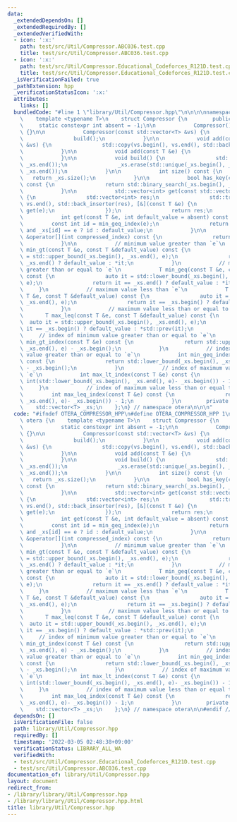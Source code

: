 ```yaml
---
data:
  _extendedDependsOn: []
  _extendedRequiredBy: []
  _extendedVerifiedWith:
  - icon: ':x:'
    path: test/src/Util/Compressor.ABC036.test.cpp
    title: test/src/Util/Compressor.ABC036.test.cpp
  - icon: ':x:'
    path: test/src/Util/Compressor.Educational_Codeforces_R121D.test.cpp
    title: test/src/Util/Compressor.Educational_Codeforces_R121D.test.cpp
  _isVerificationFailed: true
  _pathExtension: hpp
  _verificationStatusIcon: ':x:'
  attributes:
    links: []
  bundledCode: "#line 1 \"library/Util/Compressor.hpp\"\n\n\n\nnamespace otera {\n\
    \    template <typename T>\n    struct Compressor {\n        public:\n       \
    \     static constexpr int absent = -1;\n\n            Compressor() : _xs(std::vector<T>{})\
    \ {}\n\n            Compressor(const std::vector<T> &vs) {\n                add(vs);\n\
    \                build();\n            }\n\n            void add(const std::vector<T>\
    \ &vs) {\n                std::copy(vs.begin(), vs.end(), std::back_inserter(_xs));\n\
    \            }\n\n            void add(const T &e) {\n                _xs.emplace_back(e);\n\
    \            }\n\n            void build() {\n                std::sort(_xs.begin(),\
    \ _xs.end());\n                _xs.erase(std::unique(_xs.begin(), _xs.end()),\
    \ _xs.end());\n            }\n\n            int size() const {\n             \
    \   return _xs.size();\n            }\n\n            bool has_key(const T &e)\
    \ const {\n                return std::binary_search(_xs.begin(), _xs.end(), e);\n\
    \            }\n\n            std::vector<int> get(const std::vector<T> &vs) const\
    \ {\n                std::vector<int> res;\n                std::transform(vs.begin(),\
    \ vs.end(), std::back_inserter(res), [&](const T &e) {\n                    return\
    \ get(e);\n                });\n                return res;\n            }\n\n\
    \            int get(const T &e, int default_value = absent) const {\n       \
    \         const int id = min_geq_index(e);\n                return id != size()\
    \ and _xs[id] == e ? id : default_value;\n            }\n\n            const T\
    \ &operator[](int compressed_index) const {\n                return _xs[compressed_index];\n\
    \            }\n\n            // minimum value greater than `e`\n            T\
    \ min_gt(const T &e, const T &default_value) const {\n                auto it\
    \ = std::upper_bound(_xs.begin(), _xs.end(), e);\n                return it ==\
    \ _xs.end() ? default_value : *it;\n            }\n            // minimum value\
    \ greater than or equal to `e`\n            T min_geq(const T &e, const T &default_value)\
    \ const {\n                auto it = std::lower_bound(_xs.begin(), _xs.end(),\
    \ e);\n                return it == _xs.end() ? default_value : *it;\n       \
    \     }\n            // maximum value less than `e`\n            T max_lt(const\
    \ T &e, const T &default_value) const {\n                auto it = std::lower_bound(_xs.begin(),\
    \ _xs.end(), e);\n                return it == _xs.begin() ? default_value : *std::prev(it);\n\
    \            }\n            // maximum value less than or equal to `e`\n     \
    \       T max_leq(const T &e, const T &default_value) const {\n              \
    \  auto it = std::upper_bound(_xs.begin(), _xs.end(), e);\n                return\
    \ it == _xs.begin() ? default_value : *std::prev(it);\n            }\n       \
    \     // index of minimum value greater than or equal to `e`\n            int\
    \ min_gt_index(const T &e) const {\n                return std::upper_bound(_xs.begin(),\
    \ _xs.end(), e) - _xs.begin();\n            }\n            // index of minimum\
    \ value greater than or equal to `e`\n            int min_geq_index(const T &e)\
    \ const {\n                return std::lower_bound(_xs.begin(), _xs.end(), e)\
    \ - _xs.begin();\n            }\n            // index of maximum value less than\
    \ `e`\n            int max_lt_index(const T &e) const {\n                return\
    \ int(std::lower_bound(_xs.begin(), _xs.end(), e)- _xs.begin()) - 1;\n       \
    \     }\n            // index of maximum value less than or equal to `e`\n   \
    \         int max_leq_index(const T &e) const {\n                return int(std::upper_bound(_xs.begin(),\
    \ _xs.end(), e)- _xs.begin()) - 1;\n            }\n        private:\n        \
    \    std::vector<T> _xs;\n    };\n} // namespace otera\n\n\n"
  code: "#ifndef OTERA_COMPRESSOR_HPP\n#define OTERA_COMPRESSOR_HPP 1\n\nnamespace\
    \ otera {\n    template <typename T>\n    struct Compressor {\n        public:\n\
    \            static constexpr int absent = -1;\n\n            Compressor() : _xs(std::vector<T>{})\
    \ {}\n\n            Compressor(const std::vector<T> &vs) {\n                add(vs);\n\
    \                build();\n            }\n\n            void add(const std::vector<T>\
    \ &vs) {\n                std::copy(vs.begin(), vs.end(), std::back_inserter(_xs));\n\
    \            }\n\n            void add(const T &e) {\n                _xs.emplace_back(e);\n\
    \            }\n\n            void build() {\n                std::sort(_xs.begin(),\
    \ _xs.end());\n                _xs.erase(std::unique(_xs.begin(), _xs.end()),\
    \ _xs.end());\n            }\n\n            int size() const {\n             \
    \   return _xs.size();\n            }\n\n            bool has_key(const T &e)\
    \ const {\n                return std::binary_search(_xs.begin(), _xs.end(), e);\n\
    \            }\n\n            std::vector<int> get(const std::vector<T> &vs) const\
    \ {\n                std::vector<int> res;\n                std::transform(vs.begin(),\
    \ vs.end(), std::back_inserter(res), [&](const T &e) {\n                    return\
    \ get(e);\n                });\n                return res;\n            }\n\n\
    \            int get(const T &e, int default_value = absent) const {\n       \
    \         const int id = min_geq_index(e);\n                return id != size()\
    \ and _xs[id] == e ? id : default_value;\n            }\n\n            const T\
    \ &operator[](int compressed_index) const {\n                return _xs[compressed_index];\n\
    \            }\n\n            // minimum value greater than `e`\n            T\
    \ min_gt(const T &e, const T &default_value) const {\n                auto it\
    \ = std::upper_bound(_xs.begin(), _xs.end(), e);\n                return it ==\
    \ _xs.end() ? default_value : *it;\n            }\n            // minimum value\
    \ greater than or equal to `e`\n            T min_geq(const T &e, const T &default_value)\
    \ const {\n                auto it = std::lower_bound(_xs.begin(), _xs.end(),\
    \ e);\n                return it == _xs.end() ? default_value : *it;\n       \
    \     }\n            // maximum value less than `e`\n            T max_lt(const\
    \ T &e, const T &default_value) const {\n                auto it = std::lower_bound(_xs.begin(),\
    \ _xs.end(), e);\n                return it == _xs.begin() ? default_value : *std::prev(it);\n\
    \            }\n            // maximum value less than or equal to `e`\n     \
    \       T max_leq(const T &e, const T &default_value) const {\n              \
    \  auto it = std::upper_bound(_xs.begin(), _xs.end(), e);\n                return\
    \ it == _xs.begin() ? default_value : *std::prev(it);\n            }\n       \
    \     // index of minimum value greater than or equal to `e`\n            int\
    \ min_gt_index(const T &e) const {\n                return std::upper_bound(_xs.begin(),\
    \ _xs.end(), e) - _xs.begin();\n            }\n            // index of minimum\
    \ value greater than or equal to `e`\n            int min_geq_index(const T &e)\
    \ const {\n                return std::lower_bound(_xs.begin(), _xs.end(), e)\
    \ - _xs.begin();\n            }\n            // index of maximum value less than\
    \ `e`\n            int max_lt_index(const T &e) const {\n                return\
    \ int(std::lower_bound(_xs.begin(), _xs.end(), e)- _xs.begin()) - 1;\n       \
    \     }\n            // index of maximum value less than or equal to `e`\n   \
    \         int max_leq_index(const T &e) const {\n                return int(std::upper_bound(_xs.begin(),\
    \ _xs.end(), e)- _xs.begin()) - 1;\n            }\n        private:\n        \
    \    std::vector<T> _xs;\n    };\n} // namespace otera\n\n#endif // OTERA_COMPRESSOR_HPP"
  dependsOn: []
  isVerificationFile: false
  path: library/Util/Compressor.hpp
  requiredBy: []
  timestamp: '2022-03-05 02:48:38+09:00'
  verificationStatus: LIBRARY_ALL_WA
  verifiedWith:
  - test/src/Util/Compressor.Educational_Codeforces_R121D.test.cpp
  - test/src/Util/Compressor.ABC036.test.cpp
documentation_of: library/Util/Compressor.hpp
layout: document
redirect_from:
- /library/library/Util/Compressor.hpp
- /library/library/Util/Compressor.hpp.html
title: library/Util/Compressor.hpp
---
```

